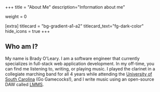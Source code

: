 +++
title = "About Me"
description="Information about me"

weight = 0

[extra]
titlecard = "bg-gradient-a1-a2"
titlecard_text="fg-dark-color"
hide_icons = true
+++

## Who am I?

My name is Brady O'Leary. I am a software engineer that currently specializes in full-stack web application development. In my off-time, you can find me listening to, writing, or playing music. I played the clarinet in a collegiate marching band for all 4 years while attending the [University of South Carolina](https://sc.edu) (Go Gamecocks!), and I write music using an open-source DAW called [LMMS](https://lmms.io).